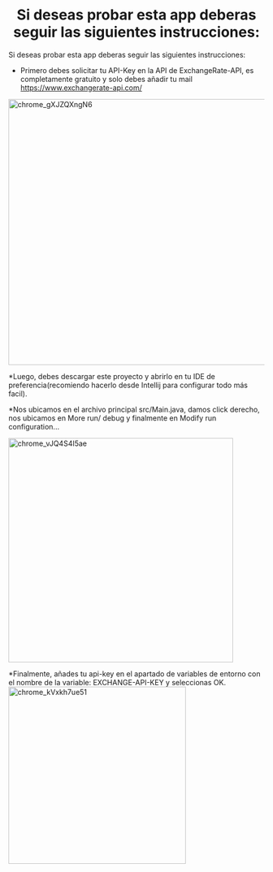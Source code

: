 <h1 align="center"> Si deseas probar esta app deberas seguir las siguientes instrucciones: </h1>
Si deseas probar esta app deberas seguir las siguientes instrucciones:

* Primero debes solicitar tu API-Key en la API de ExchangeRate-API, es completamente gratuito y solo debes añadir tu mail
https://www.exchangerate-api.com/
<img width="524" alt="chrome_gXJZQXngN6" src="https://github.com/user-attachments/assets/4ce10102-2cb1-4e9c-b61d-f04e934d857c">

*Luego, debes descargar este proyecto y abrirlo en tu IDE de preferencia(recomiendo hacerlo desde Intellij para configurar todo más facil).

*Nos ubicamos en el archivo principal src/Main.java, damos click derecho, nos ubicamos en More run/ debug y finalmente en Modify run configuration...

<img width="442" alt="chrome_vJQ4S4I5ae" src="https://github.com/user-attachments/assets/cf74f39c-c619-415a-adeb-c79fb932ffb9">

*Finalmente, añades tu api-key en el apartado de variables de entorno con el nombre de la variable: EXCHANGE-API-KEY y seleccionas OK.
<img width="349" alt="chrome_kVxkh7ue51" src="https://github.com/user-attachments/assets/ba5cf332-aac5-4430-bd79-9794f9e1bb0e">
